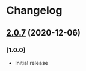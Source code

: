 # Changelog

## [2.0.7](https://github.com/sixfootsixdesigns/React-Library-Boilerplate/compare/v2.0.6...v2.0.7) (2020-12-06)

### [1.0.0]

- Initial release
